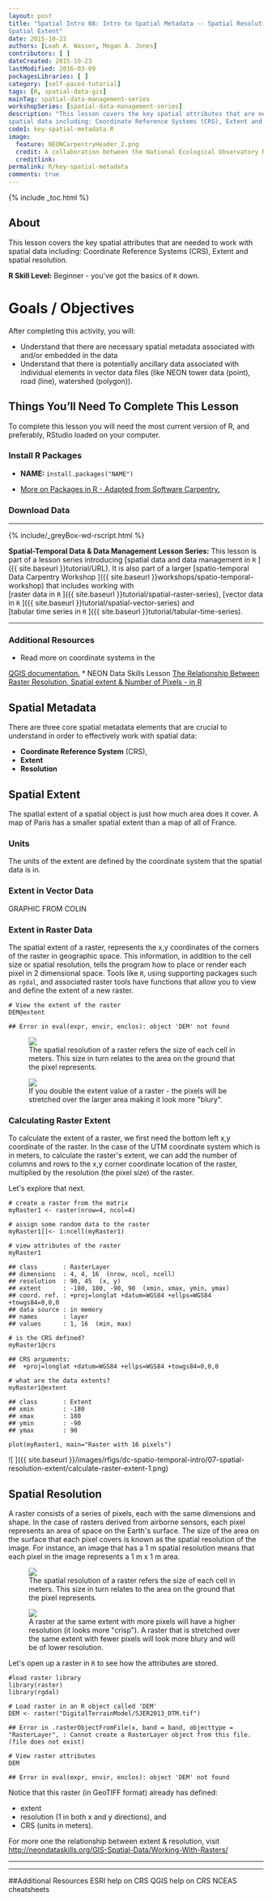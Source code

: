 ```yaml
---
layout: post
title: "Spatial Intro 08: Intro to Spatial Metadata -- Spatial Resolution and
Spatial Extent"
date: 2015-10-22
authors: [Leah A. Wasser, Megan A. Jones]
contributors: [ ]
dateCreated: 2015-10-23
lastModified: 2016-03-09
packagesLibraries: [ ]
category: [self-paced-tutorial] 
tags: [R, spatial-data-gis]
mainTag: spatial-data-management-series
workshopSeries: [spatial-data-management-series]
description: "This lesson covers the key spatial attributes that are needed to work with 
spatial data including: Coordinate Reference Systems (CRS), Extent and spatial resolution."
code1: key-spatial-metadata.R
image:
  feature: NEONCarpentryHeader_2.png
  credit: A collaboration between the National Ecological Observatory Network (NEON) and Data Carpentry
  creditlink: 
permalink: R/key-spatial-metadata
comments: true
---
```


{% include _toc.html %}

## About

This lesson covers the key spatial attributes that are needed to work with 
spatial data including: Coordinate Reference Systems (CRS), Extent and spatial resolution.

**R Skill Level:** Beginner - you've got the basics of `R` down.

<div id="objectives" markdown="1">

# Goals / Objectives

After completing this activity, you will:

* Understand that there are necessary spatial metadata associated with and/or
embedded in the data
* Understand that there is potentially ancillary data associated with individual
elements in vector data files (like NEON tower data (point), road (line), watershed (polygon)).


## Things You’ll Need To Complete This Lesson
To complete this lesson you will need the most current version of R, and 
preferably, RStudio loaded on your computer.

### Install R Packages

* **NAME:** `install.packages("NAME")`

* [More on Packages in R - Adapted from Software Carpentry.]({{site.baseurl}}R/Packages-In-R/)

### Download Data


****

{% include/_greyBox-wd-rscript.html %}

**Spatial-Temporal Data & Data Management Lesson Series:** This lesson is part
of a lesson series introducing
[spatial data and data management in `R` ]({{ site.baseurl }}tutorial/URL).
It is also part of a larger 
[spatio-temporal Data Carpentry Workshop ]({{ site.baseurl }}workshops/spatio-temporal-workshop)
that includes working with  
[raster data in `R` ]({{ site.baseurl }}tutorial/spatial-raster-series),
[vector data in `R` ]({{ site.baseurl }}tutorial/spatial-vector-series)
and  
[tabular time series in `R` ]({{ site.baseurl }}tutorial/tabular-time-series).

****

### Additional Resources
* Read more on coordinate systems in the
<a href="http://docs.qgis.org/2.0/en/docs/gentle_gis_introduction/coordinate_reference_systems.html" target="_blank">
QGIS documentation.</a>
* NEON Data Skills Lesson <a href="{{ site.baseurl }}/GIS-Spatial-Data/Working-With-Rasters/" target="_blank">The Relationship Between Raster Resolution, Spatial extent & Number of Pixels - in R</a>

</div>

## Spatial Metadata
There are three core spatial metadata elements that are crucial to understand
in order to effectively work with spatial data: 

* **Coordinate Reference System** (CRS), 
* **Extent**
* **Resolution** 



## Spatial Extent
The spatial extent of a spatial object is just how much area does it cover. A 
map of Paris has a smaller spatial extent than a map of all of France.  

### Units
The units of the extent are defined by the coordinate system that the spatial 
data is in.  

### Extent in Vector Data
GRAPHIC FROM COLIN

### Extent in Raster Data
The spatial extent of a raster, represents the x,y coordinates of the corners 
of the raster in geographic space. This information, in addition to the cell 
size or spatial resolution, tells the program how to place or render each pixel 
in 2 dimensional space.  Tools like `R`, using supporting packages such as
`rgdal`, and associated raster tools have functions that allow you to view and
define the extent of a new raster. 


    # View the extent of the raster
    DEM@extent

    ## Error in eval(expr, envir, enclos): object 'DEM' not found

<figure>
    <a href="{{ site.baseurl }}/images/hyperspectral/pixelDetail.png">
    <img src="{{ site.baseurl }}/images/hyperspectral/pixelDetail.png"></a>
    <figcaption>The spatial resolution of a raster refers the size of each cell 
    in meters. This size in turn relates to the area on the ground that the pixel 
    represents.</figcaption>
</figure>


<figure>
    <img src="{{ site.baseurl }}/images/spatialData/raster2.png">
    <figcaption>If you double the extent value of a raster - the pixels will be
    stretched over the larger area making it look more "blury".
    </figcaption>
</figure>

### Calculating Raster Extent
To calculate the extent of a raster, we first need the bottom left x,y
coordinate of the raster. In 
the case of the UTM coordinate system which is in meters, to calculate
the raster's extent, we can add the number of columns and rows to the x,y corner 
coordinate location of the raster, multiplied by the resolution (the pixel size) 
of the raster.

Let's explore that next.


    # create a raster from the matrix
    myRaster1 <- raster(nrow=4, ncol=4)
        
    # assign some random data to the raster
    myRaster1[]<- 1:ncell(myRaster1)
        
    # view attributes of the raster
    myRaster1

    ## class       : RasterLayer 
    ## dimensions  : 4, 4, 16  (nrow, ncol, ncell)
    ## resolution  : 90, 45  (x, y)
    ## extent      : -180, 180, -90, 90  (xmin, xmax, ymin, ymax)
    ## coord. ref. : +proj=longlat +datum=WGS84 +ellps=WGS84 +towgs84=0,0,0 
    ## data source : in memory
    ## names       : layer 
    ## values      : 1, 16  (min, max)

    # is the CRS defined?
    myRaster1@crs

    ## CRS arguments:
    ##  +proj=longlat +datum=WGS84 +ellps=WGS84 +towgs84=0,0,0

    # what are the data extents?
    myRaster1@extent

    ## class       : Extent 
    ## xmin        : -180 
    ## xmax        : 180 
    ## ymin        : -90 
    ## ymax        : 90

    plot(myRaster1, main="Raster with 16 pixels")

![ ]({{ site.baseurl }}/images/rfigs/dc-spatio-temporal-intro/07-spatial-resolution-extent/calculate-raster-extent-1.png)

## Spatial Resolution
A raster consists of a series of pixels, each with the same dimensions 
and shape. In the case of rasters derived from airborne sensors, each pixel 
represents an area of space on the Earth's surface. The size of the area on the 
surface that each pixel covers is known as the spatial resolution of the image. 
For instance, an image that has a 1 m spatial resolution means that each pixel in 
the image represents a 1 m x 1 m area.

<figure>
    <a href="{{ site.baseurl }}/images/hyperspectral/pixelDetail.png">
    <img src="{{ site.baseurl }}/images/hyperspectral/pixelDetail.png"></a>
    <figcaption>The spatial resolution of a raster refers the size of each cell 
    in meters. This size in turn relates to the area on the ground that the pixel 
    represents.</figcaption>
</figure>

<figure>
    <img src="{{ site.baseurl }}/images/spatialData/raster1.png">
    <figcaption>A raster at the same extent with more pixels will have a higher
    resolution (it looks more "crisp"). A raster that is stretched over the same
    extent with fewer pixels will look more blury and will be of lower resolution.
    </figcaption>
</figure>

Let's open up a raster in `R` to see how the attributes are stored.


    #load raster library
    library(raster)
    library(rgdal)
        
    # Load raster in an R object called 'DEM'
    DEM <- raster("DigitalTerrainModel/SJER2013_DTM.tif")  

    ## Error in .rasterObjectFromFile(x, band = band, objecttype = "RasterLayer", : Cannot create a RasterLayer object from this file. (file does not exist)

    # View raster attributes 
    DEM

    ## Error in eval(expr, envir, enclos): object 'DEM' not found

Notice that this raster (in GeoTIFF format) already has defined:

* extent
* resolution (1 in both x and y directions), and
* CRS (units in meters).


For more one the relationship between extent & resolution, visit http://neondataskills.org/GIS-Spatial-Data/Working-With-Rasters/
***
*** 
##Additional Resources
ESRI help on CRS
QGIS help on CRS
NCEAS cheatsheets







